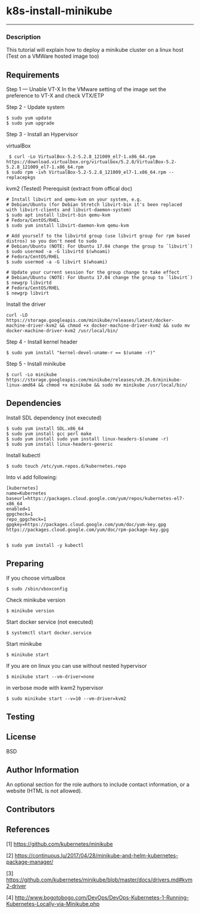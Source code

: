 

# k8s-install-minikube
------------

### Description
This tutorial will explain how to deploy a minikube cluster on a linux host (Test on a VMWare hosted image too)

Requirements
------------

Step 1 — Unable VT-X
In the VMware setting of the image set the preference to VT-X and check VTX/ETP

Step 2 - Update system

    $ sudo yum update
    $ sudo yum upgrade

Step 3 - Install an Hypervisor

virtualBox

     $ curl -Lo VirtualBox-5.2-5.2.8_121009_el7-1.x86_64.rpm https://download.virtualbox.org/virtualbox/5.2.8/VirtualBox-5.2-5.2.8_121009_el7-1.x86_64.rpm
    $ sudo rpm -ivh VirtualBox-5.2-5.2.8_121009_el7-1.x86_64.rpm --replacepkgs
 
kvm2 (Tested)
Prerequisit (extract from offical doc)

    # Install libvirt and qemu-kvm on your system, e.g.
    # Debian/Ubuntu (for Debian Stretch libvirt-bin it's been replaced with libvirt-clients and libvirt-daemon-system)
    $ sudo apt install libvirt-bin qemu-kvm
    # Fedora/CentOS/RHEL
    $ sudo yum install libvirt-daemon-kvm qemu-kvm

    # Add yourself to the libvirtd group (use libvirt group for rpm based distros) so you don't need to sudo
    # Debian/Ubuntu (NOTE: For Ubuntu 17.04 change the group to `libvirt`)
    $ sudo usermod -a -G libvirtd $(whoami)
    # Fedora/CentOS/RHEL
    $ sudo usermod -a -G libvirt $(whoami)

    # Update your current session for the group change to take effect
    # Debian/Ubuntu (NOTE: For Ubuntu 17.04 change the group to `libvirt`)
    $ newgrp libvirtd
    # Fedora/CentOS/RHEL
    $ newgrp libvirt
 
 Install the driver
 
    curl -LO https://storage.googleapis.com/minikube/releases/latest/docker-machine-driver-kvm2 && chmod +x docker-machine-driver-kvm2 && sudo mv docker-machine-driver-kvm2 /usr/local/bin/
 


Step 4 - Install kernel header 

    $ sudo yum install "kernel-devel-uname-r == $(uname -r)"

Step 5 - Install minikube

    $ curl -Lo minikube https://storage.googleapis.com/minikube/releases/v0.26.0/minikube-linux-amd64 && chmod +x minikube && sudo mv minikube /usr/local/bin/


Dependencies
------------

Install SDL dependency (not executed)

    $ sudo yum install SDL.x86_64
    $ sudo yum install gcc perl make
    $ sudo yum install sudo yum install linux-headers-$(uname -r)
    $ sudo yum install linux-headers-generic
    
 Install kubectl
 
    $ sudo touch /etc/yum.repos.d/kubernetes.repo

 Into vi add following:
 
    [kubernetes]
    name=Kubernetes
    baseurl=https://packages.cloud.google.com/yum/repos/kubernetes-el7-x86_64
    enabled=1
    gpgcheck=1
    repo_gpgcheck=1
    gpgkey=https://packages.cloud.google.com/yum/doc/yum-key.gpg https://packages.cloud.google.com/yum/doc/rpm-package-key.gpg

 
    $ sudo yum install -y kubectl
    

Preparing
----------------

If you choose virtualbox
    
    $ sudo /sbin/vboxconfig
    
Check minikube version

    $ minikube version
    
Start docker service (not executed)

    $ systemctl start docker.service

Start minikube

    $ minikube start

If you are on linux you can use without nested hypervisor

    $ minikube start --vm-driver=none
    
in verbose mode with kwm2 hypervisor

    $ sudo minikube start --v=10 --vm-driver=kvm2

Testing
----------------



License
-------

BSD

Author Information
------------------

An optional section for the role authors to include contact information, or a website (HTML is not allowed).

Contributors
------------


References
-----------
[1] https://github.com/kubernetes/minikube

[2] https://continuous.lu/2017/04/28/minikube-and-helm-kubernetes-package-manager/

[3] https://github.com/kubernetes/minikube/blob/master/docs/drivers.md#kvm2-driver

[4] http://www.bogotobogo.com/DevOps/DevOps-Kubernetes-1-Running-Kubernetes-Locally-via-Minikube.php
